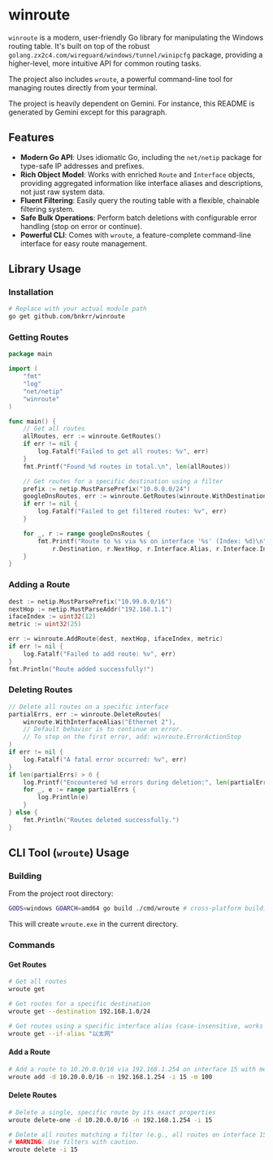 # winroute

`winroute` is a modern, user-friendly Go library for manipulating the Windows routing table. It's built on top of the robust `golang.zx2c4.com/wireguard/windows/tunnel/winipcfg` package, providing a higher-level, more intuitive API for common routing tasks.

The project also includes `wroute`, a powerful command-line tool for managing routes directly from your terminal.

The project is heavily dependent on Gemini. For instance, this README is generated by Gemini except for this paragraph.

## Features

*   **Modern Go API**: Uses idiomatic Go, including the `net/netip` package for type-safe IP addresses and prefixes.
*   **Rich Object Model**: Works with enriched `Route` and `Interface` objects, providing aggregated information like interface aliases and descriptions, not just raw system data.
*   **Fluent Filtering**: Easily query the routing table with a flexible, chainable filtering system.
*   **Safe Bulk Operations**: Perform batch deletions with configurable error handling (stop on error or continue).
*   **Powerful CLI**: Comes with `wroute`, a feature-complete command-line interface for easy route management.

## Library Usage

### Installation

```sh
# Replace with your actual module path
go get github.com/bnkrr/winroute
```

### Getting Routes

```go
package main

import (
	"fmt"
	"log"
	"net/netip"
	"winroute"
)

func main() {
	// Get all routes
	allRoutes, err := winroute.GetRoutes()
	if err != nil {
		log.Fatalf("Failed to get all routes: %v", err)
	}
	fmt.Printf("Found %d routes in total.\n", len(allRoutes))

	// Get routes for a specific destination using a filter
	prefix := netip.MustParsePrefix("10.0.0.0/24")
	googleDnsRoutes, err := winroute.GetRoutes(winroute.WithDestinationPrefix(prefix))
	if err != nil {
		log.Fatalf("Failed to get filtered routes: %v", err)
	}

	for _, r := range googleDnsRoutes {
		fmt.Printf("Route to %s via %s on interface '%s' (Index: %d)\n",
			r.Destination, r.NextHop, r.Interface.Alias, r.Interface.Index)
	}
}
```

### Adding a Route

```go
dest := netip.MustParsePrefix("10.99.0.0/16")
nextHop := netip.MustParseAddr("192.168.1.1")
ifaceIndex := uint32(12)
metric := uint32(25)

err := winroute.AddRoute(dest, nextHop, ifaceIndex, metric)
if err != nil {
	log.Fatalf("Failed to add route: %v", err)
}
fmt.Println("Route added successfully!")
```

### Deleting Routes

```go
// Delete all routes on a specific interface
partialErrs, err := winroute.DeleteRoutes(
	winroute.WithInterfaceAlias("Ethernet 2"),
	// Default behavior is to continue on error.
	// To stop on the first error, add: winroute.ErrorActionStop
)
if err != nil {
    log.Fatalf("A fatal error occurred: %v", err)
}
if len(partialErrs) > 0 {
	log.Printf("Encountered %d errors during deletion:", len(partialErrs))
	for _, e := range partialErrs {
		log.Println(e)
	}
} else {
	fmt.Println("Routes deleted successfully.")
}
```

## CLI Tool (`wroute`) Usage

### Building

From the project root directory:
```sh
GOOS=windows GOARCH=amd64 go build ./cmd/wroute # cross-platform building
```
This will create `wroute.exe` in the current directory.

### Commands

#### Get Routes
```sh
# Get all routes
wroute get

# Get routes for a specific destination
wroute get --destination 192.168.1.0/24

# Get routes using a specific interface alias (case-insensitive, works with Chinese)
wroute get --if-alias "以太网"
```

#### Add a Route
```sh
# Add a route to 10.20.0.0/16 via 192.168.1.254 on interface 15 with metric 100
wroute add -d 10.20.0.0/16 -n 192.168.1.254 -i 15 -m 100
```

#### Delete Routes
```sh
# Delete a single, specific route by its exact properties
wroute delete-one -d 10.20.0.0/16 -n 192.168.1.254 -i 15

# Delete all routes matching a filter (e.g., all routes on interface 15)
# WARNING: Use filters with caution.
wroute delete -i 15
```
